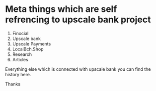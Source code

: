 # Meta things which are self refrencing to upscale bank project

1. Finocial 
2. Upscale bank
3. Upscale Payments
4. LocalBch.Shop
5. Research
6. Articles

Everything else which is connected with upscale bank you can find the history here.

Thanks 


